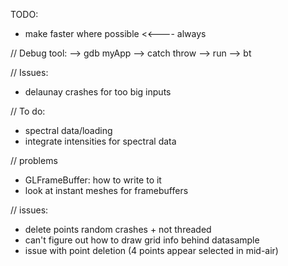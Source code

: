 TODO:
- make faster where possible                                        <<---- always

// Debug tool:
--> gdb myApp
--> catch throw
--> run
--> bt

// Issues:
- delaunay crashes for too big inputs

// To do:
- spectral data/loading
- integrate intensities for spectral data

// problems
- GLFrameBuffer: how to write to it
- look at instant meshes for framebuffers

// issues:
- delete points random crashes + not threaded
- can't figure out how to draw grid info behind datasample
- issue with point deletion (4 points appear selected in mid-air)
